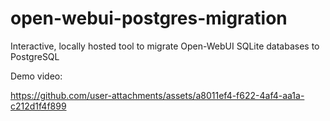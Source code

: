 # open-webui-postgres-migration
Interactive, locally hosted tool to migrate Open-WebUI SQLite databases to PostgreSQL

Demo video:

https://github.com/user-attachments/assets/a8011ef4-f622-4af4-aa1a-c212d1f4f899

